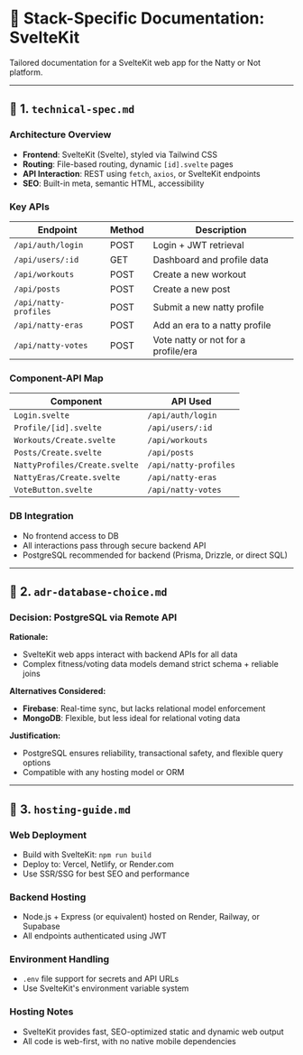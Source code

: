 # 📘 Stack-Specific Documentation: SvelteKit

Tailored documentation for a SvelteKit web app for the Natty or Not platform.

---

## 📁 1. `technical-spec.md`

### Architecture Overview

* **Frontend**: SvelteKit (Svelte), styled via Tailwind CSS
* **Routing**: File-based routing, dynamic `[id].svelte` pages
* **API Interaction**: REST using `fetch`, `axios`, or SvelteKit endpoints
* **SEO**: Built-in meta, semantic HTML, accessibility

### Key APIs

| Endpoint                | Method | Description                                 |
| ----------------------- | ------ | ------------------------------------------- |
| `/api/auth/login`       | POST   | Login + JWT retrieval                       |
| `/api/users/:id`        | GET    | Dashboard and profile data                  |
| `/api/workouts`         | POST   | Create a new workout                        |
| `/api/posts`            | POST   | Create a new post                           |
| `/api/natty-profiles`   | POST   | Submit a new natty profile                  |
| `/api/natty-eras`       | POST   | Add an era to a natty profile               |
| `/api/natty-votes`      | POST   | Vote natty or not for a profile/era         |

### Component-API Map

| Component               | API Used                |
| ----------------------- | ----------------------- |
| `Login.svelte`          | `/api/auth/login`       |
| `Profile/[id].svelte`   | `/api/users/:id`        |
| `Workouts/Create.svelte`| `/api/workouts`         |
| `Posts/Create.svelte`   | `/api/posts`            |
| `NattyProfiles/Create.svelte` | `/api/natty-profiles` |
| `NattyEras/Create.svelte`| `/api/natty-eras`      |
| `VoteButton.svelte`     | `/api/natty-votes`      |

### DB Integration

* No frontend access to DB
* All interactions pass through secure backend API
* PostgreSQL recommended for backend (Prisma, Drizzle, or direct SQL)

---

## 📁 2. `adr-database-choice.md`

### Decision: PostgreSQL via Remote API

**Rationale:**

* SvelteKit web apps interact with backend APIs for all data
* Complex fitness/voting data models demand strict schema + reliable joins

**Alternatives Considered:**

* **Firebase**: Real-time sync, but lacks relational model enforcement
* **MongoDB**: Flexible, but less ideal for relational voting data

**Justification:**

* PostgreSQL ensures reliability, transactional safety, and flexible query options
* Compatible with any hosting model or ORM

---

## 📁 3. `hosting-guide.md`

### Web Deployment

* Build with SvelteKit: `npm run build`
* Deploy to: Vercel, Netlify, or Render.com
* Use SSR/SSG for best SEO and performance

### Backend Hosting

* Node.js + Express (or equivalent) hosted on Render, Railway, or Supabase
* All endpoints authenticated using JWT

### Environment Handling

* `.env` file support for secrets and API URLs
* Use SvelteKit's environment variable system

### Hosting Notes

* SvelteKit provides fast, SEO-optimized static and dynamic web output
* All code is web-first, with no native mobile dependencies 